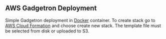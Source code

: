 AWS Gadgetron Deployment
-------------------------

Simple Gadgetron deployment in [Docker](https://docker.com) container. To create stack go to [AWS Cloud Formation](https://console.aws.amazon.com/cloudformation/) and choose create new stack. The template file must be selected from disk or uploaded to S3. 
    